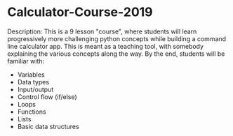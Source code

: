 # Calculator-Course-2019

Description: This is a 9 lesson "course", where students will learn progressively more challenging python concepts while building a command line calculator app.
This is meant as a teaching tool, with somebody explaining the various concepts along the way. By the end, students will be familiar with:
- Variables
- Data types
- Input/output
- Control flow (if/else)
- Loops
- Functions
- Lists
- Basic data structures
